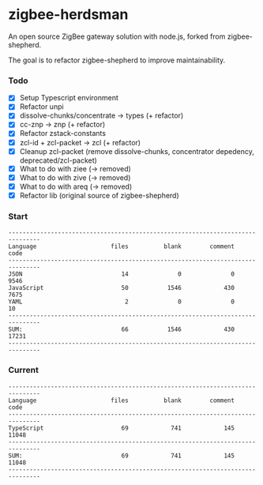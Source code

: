 # zigbee-herdsman
An open source ZigBee gateway solution with node.js, forked from zigbee-shepherd.

The goal is to refactor zigbee-shepherd to improve maintainability.

### Todo
- [x] Setup Typescript environment
- [x] Refactor unpi
- [x] dissolve-chunks/concentrate -> types (+ refactor)
- [x] cc-znp -> znp (+ refactor)
- [x] Refactor zstack-constants
- [x] zcl-id + zcl-packet -> zcl (+ refactor)
- [x] Cleanup zcl-packet (remove dissolve-chunks, concentrator depedency, deprecated/zcl-packet)
- [x] What to do with ziee (-> removed)
- [x] What to do with zive (-> removed)
- [x] What to do with areq (-> removed)
- [x] Refactor lib (original source of zigbee-shepherd)

### Start
```
-------------------------------------------------------------------------------
Language                     files          blank        comment           code
-------------------------------------------------------------------------------
JSON                            14              0              0           9546
JavaScript                      50           1546            430           7675
YAML                             2              0              0             10
-------------------------------------------------------------------------------
SUM:                            66           1546            430          17231
-------------------------------------------------------------------------------
```

### Current
```
-------------------------------------------------------------------------------
Language                     files          blank        comment           code
-------------------------------------------------------------------------------
TypeScript                      69            741            145          11048
-------------------------------------------------------------------------------
SUM:                            69            741            145          11048
-------------------------------------------------------------------------------
```
